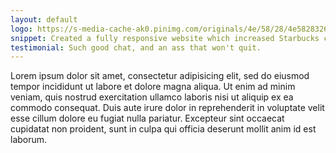 ```yaml
---
layout: default
logo: https://s-media-cache-ak0.pinimg.com/originals/4e/58/28/4e582832679a28e3e8f0451a7c782e72.png
snippet: Created a fully responsive website which increased Starbucks conversion rate by 53%
testimonial: Such good chat, and an ass that won't quit.
---
```

Lorem ipsum dolor sit amet, consectetur adipisicing elit, sed do eiusmod tempor incididunt ut labore et dolore magna aliqua. Ut enim ad minim veniam, quis nostrud exercitation ullamco laboris nisi ut aliquip ex ea commodo consequat. Duis aute irure dolor in reprehenderit in voluptate velit esse cillum dolore eu fugiat nulla pariatur. Excepteur sint occaecat cupidatat non proident, sunt in culpa qui officia deserunt mollit anim id est laborum.
